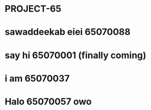 # PROJECT-65
# sawaddeekab eiei 65070088
# say hi 65070001 (finally coming)
# i am 65070037
# Halo 65070057 owo
